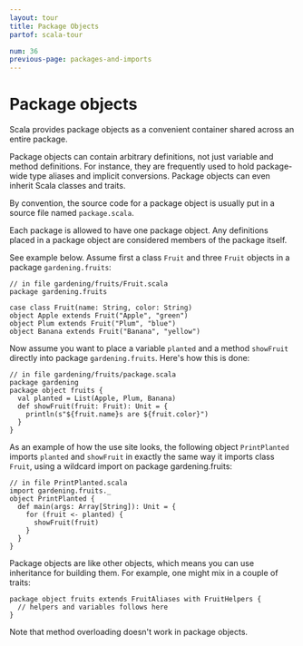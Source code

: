 ```yaml
---
layout: tour
title: Package Objects
partof: scala-tour

num: 36
previous-page: packages-and-imports
---
```


# Package objects

Scala provides package objects as a convenient container shared across an entire package.

Package objects
can contain arbitrary definitions, not just variable and method definitions. For instance, they are frequently
used to hold package-wide type aliases and implicit conversions. Package objects can even inherit
Scala classes and traits.

By convention, the source code for a package object is usually put in a source file named `package.scala`.

Each package is allowed to have one package object. Any definitions placed in a package object are considered
members of the package itself.

See example below. Assume first a class `Fruit` and three `Fruit` objects in a package
`gardening.fruits`:

```
// in file gardening/fruits/Fruit.scala
package gardening.fruits

case class Fruit(name: String, color: String)
object Apple extends Fruit("Apple", "green")
object Plum extends Fruit("Plum", "blue")
object Banana extends Fruit("Banana", "yellow")
```

Now assume you want to place a variable `planted` and a method `showFruit` directly into package `gardening.fruits`.
Here's how this is done:

```
// in file gardening/fruits/package.scala
package gardening
package object fruits {
  val planted = List(Apple, Plum, Banana)
  def showFruit(fruit: Fruit): Unit = {
    println(s"${fruit.name}s are ${fruit.color}")
  }
}
```

As an example of how the use site looks, the following object `PrintPlanted` imports `planted` and `showFruit` in exactly the same
way it imports class `Fruit`, using a wildcard import on package gardening.fruits:

```
// in file PrintPlanted.scala
import gardening.fruits._
object PrintPlanted {
  def main(args: Array[String]): Unit = {
    for (fruit <- planted) {
      showFruit(fruit)
    }
  }
}
```

Package objects are like other objects, which means you can use inheritance for building them. For example, one might mix in a couple of traits:

```
package object fruits extends FruitAliases with FruitHelpers {
  // helpers and variables follows here
}
```

Note that method overloading doesn't work in package objects.
